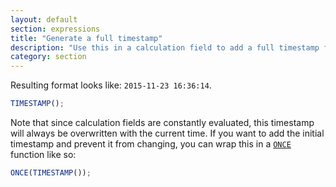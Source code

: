 ```yaml
---
layout: default
section: expressions
title: "Generate a full timestamp"
description: "Use this in a calculation field to add a full timestamp for when the record was initially generated or edited, automatically."
category: section
---
```


Resulting format looks like: `2015-11-23 16:36:14`.

```js
TIMESTAMP();
```

Note that since calculation fields are constantly evaluated, this timestamp will always be overwritten with the current time. If you want to add the initial timestamp and prevent it from changing, you can wrap this in a [`ONCE`](/expressions/reference/once/) function like so:

```js
ONCE(TIMESTAMP());
```
